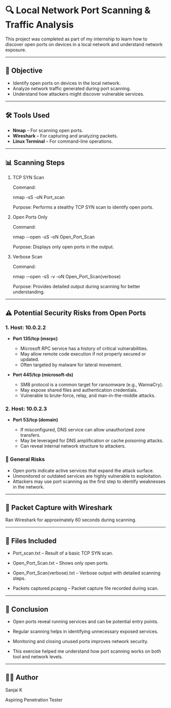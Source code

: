 
# 🔍 Local Network Port Scanning & Traffic Analysis

This project was completed as part of my internship to learn how to discover open ports on devices in a local network and understand network exposure.

---

## 🧠 Objective

- Identify open ports on devices in the local network.
- Analyze network traffic generated during port scanning.
- Understand how attackers might discover vulnerable services.

---

## 🛠️ Tools Used

- **Nmap** – For scanning open ports.
- **Wireshark** – For capturing and analyzing packets.
- **Linux Terminal** – For command-line operations.

---

## 📊 Scanning Steps

1. TCP SYN Scan

    Command:
  
    nmap -sS <target-ip> -oN Port_scan
  
    Purpose: Performs a stealthy TCP SYN scan to identify open ports.

2. Open Ports Only

    Command:

    nmap --open -sS <target-ip> -oN Open_Port_Scan

    Purpose: Displays only open ports in the output.

3. Verbose Scan

    Command:

    nmap --open -sS -v <target-ip> -oN Open_Port_Scan(verbose)

    Purpose: Provides detailed output during scanning for better understanding.
   
---

## ⚠️ Potential Security Risks from Open Ports

### 1. Host: 10.0.2.2

* **Port 135/tcp (msrpc)**

  * Microsoft RPC service has a history of critical vulnerabilities.
  * May allow remote code execution if not properly secured or updated.
  * Often targeted by malware for lateral movement.

* **Port 445/tcp (microsoft-ds)**

  * SMB protocol is a common target for ransomware (e.g., WannaCry).
  * May expose shared files and authentication credentials.
  * Vulnerable to brute-force, relay, and man-in-the-middle attacks.

### 2. Host: 10.0.2.3

* **Port 53/tcp (domain)**

  * If misconfigured, DNS service can allow unauthorized zone transfers.
  * May be leveraged for DNS amplification or cache poisoning attacks.
  * Can reveal internal network structure to attackers.

### 🔐 General Risks

* Open ports indicate active services that expand the attack surface.
* Unmonitored or outdated services are highly vulnerable to exploitation.
* Attackers may use port scanning as the first step to identify weaknesses in the network.

---

## 📡 Packet Capture with Wireshark

  Ran Wireshark for approximately 60 seconds during scanning.

---

## 📁 Files Included

  - Port_scan.txt – Result of a basic TCP SYN scan.

  - Open_Port_Scan.txt – Shows only open ports.

  - Open_Port_Scan(verbose).txt – Verbose output with detailed scanning steps.

  - Packets captured.pcapng – Packet capture file recorded during scan.

---

## 🔐 Conclusion

  - Open ports reveal running services and can be potential entry points.

  - Regular scanning helps in identifying unnecessary exposed services.

  - Monitoring and closing unused ports improves network security.

  - This exercise helped me understand how port scanning works on both tool and network levels.

---

## 👨‍💻 Author

Sanjai K

Aspiring Penetration Tester

